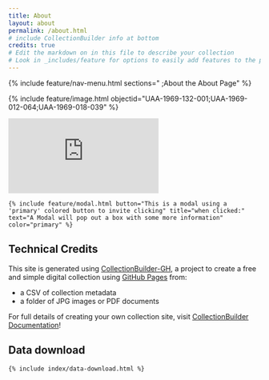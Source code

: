 ```yaml
---
title: About
layout: about
permalink: /about.html
# include CollectionBuilder info at bottom
credits: true
# Edit the markdown on in this file to describe your collection
# Look in _includes/feature for options to easily add features to the page
---
```



{% include feature/nav-menu.html sections=" ;About the About Page" %}

{% include feature/image.html objectid="UAA-1969-132-001;UAA-1969-012-064;UAA-1969-018-039" %}




<iframe title="In Touch with U: The Archives" src="https://ualberta.aviaryplatform.com/embed/media/131657?embed=true&media_player=true" allow="fullscreen" frameborder="0"></iframe>



    {% include feature/modal.html button="This is a modal using a 'primary' colored button to invite clicking" title="when clicked:" text="A Modal will pop out a box with some more information" color="primary" %}

## Technical Credits

This site is generated using [CollectionBuilder-GH](https://collectionbuilding.github.io/gh/), a project to create a free and simple digital collection using [GitHub Pages](https://pages.github.com/) from: 

- a CSV of collection metadata
- a folder of JPG images or PDF documents



For full details of creating your own collection site, visit [CollectionBuilder Documentation](https://collectionbuilder.github.io/cb-docs/)!


## Data download 

    {% include index/data-download.html %}
